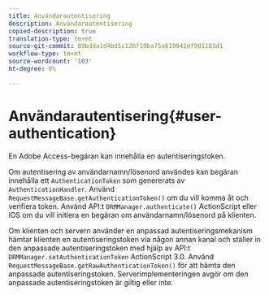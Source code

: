 ```yaml
---
title: Användarautentisering
description: Användarautentisering
copied-description: true
translation-type: tm+mt
source-git-commit: 89bdda1d4bd5c126f19ba75a819942df901183d1
workflow-type: tm+mt
source-wordcount: '103'
ht-degree: 0%

---
```



# Användarautentisering{#user-authentication}

En Adobe Access-begäran kan innehålla en autentiseringstoken.

Om autentisering av användarnamn/lösenord användes kan begäran innehålla ett `AuthenticationToken` som genererats av `AuthenticationHandler`. Använd `RequestMessageBase.getAuthenticationToken()` om du vill komma åt och verifiera token. Använd API:t `DRMManager.authenticate()` ActionScript eller iOS om du vill initiera en begäran om användarnamn/lösenord på klienten.

Om klienten och servern använder en anpassad autentiseringsmekanism hämtar klienten en autentiseringstoken via någon annan kanal och ställer in den anpassade autentiseringstoken med hjälp av API:t `DRMManager.setAuthenticationToken` ActionScript 3.0. Använd `RequestMessageBase.getRawAuthenticationToken()` för att hämta den anpassade autentiseringstoken. Serverimplementeringen avgör om den anpassade autentiseringstoken är giltig eller inte.
